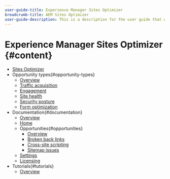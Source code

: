 ```yaml
---
user-guide-title: Experience Manager Sites Optimizer
breadcrumb-title: AEM Sites Optimizer
user-guide-description: This is a description for the user guide that will be displayed on the landing page.
---
```


# Experience Manager Sites Optimizer {#content}

+ [Sites Optimizer](/help/sites-optimizer.md)
+ Opportunity types{#opportunity-types}
  + [Overview](/help/opportunity-types/overview.md)
  + [Traffic acquisition](/help/opportunity-types/traffic-acquisition.md)
  + [Engagement](/help/opportunity-types/engagement.md)
  + [Site health](/help/opportunity-types/site-health.md)
  + [Security posture](/help/opportunity-types/security-posture.md)
  + [Form optimization](/help/opportunity-types/form-optimization.md)
+ Documentation{#documentation}
  + [Overview](/help/documentation/overview.md)
  + [Home](/help/documentation/home.md)
  + Opportunities{#opportunities}
    + [Overview](/help/documentation/opportunities/overview.md)
    + [Broken back links](/help/documentation/opportunities/broken-backlinks.md)
    + [Cross-site scripting](/help/documentation/opportunities/cross-site-scripting.md)
    + [Sitemap issues](/help/documentation/opportunities/sitemap-issues.md)
  + [Settings](/help/documentation/settings.md)
  + [Licensing](/help/documentation/licensing.md)
+ Tutorials{#tutorials}
  + [Overview](/help/tutorials/overview.md)